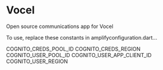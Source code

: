 # Vocel
Open source communications app for Vocel

To use, replace these constants in amplifyconfiguration.dart...

COGNITO_CREDS_POOL_ID
COGNITO_CREDS_REGION
COGNITO_USER_POOL_ID
COGNITO_USER_APP_CLIENT_ID
COGNITO_USER_REGION
